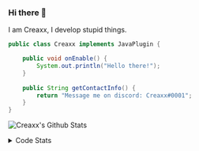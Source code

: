 ### Hi there 👋

I am Creaxx, I develop stupid things. 

```java
public class Creaxx implements JavaPlugin {

    public void onEnable() {
        System.out.println("Hello there!");
    }
    
    public String getContactInfo() {
        return "Message me on discord: Creaxx#0001";
    }
}
```

![Creaxx's Github Stats](https://github-readme-stats.vercel.app/api?username=CreaxxOG&show_icons=true&theme=dark&count_private=true)

<details>
  <summary>Code Stats</summary>

<!--START_SECTION:waka-->
![Code Time](http://img.shields.io/badge/Code%20Time-1%2C222%20hrs%2010%20mins-blue)

![Lines of code](https://img.shields.io/badge/From%20Hello%20World%20I%27ve%20Written-569.2%20thousand%20lines%20of%20code-blue)

**🐱 My GitHub Data** 

> 📦 66.3 kB Used in GitHub's Storage 
 > 
> 🏆 1,359 Contributions in the Year 2023
 > 
> 🚫 Not Opted to Hire
 > 
> 📜 4 Public Repositories 
 > 
> 🔑 2 Private Repositories 
 > 
**I'm a Night 🦉** 

```text
🌞 Morning                295 commits         ██░░░░░░░░░░░░░░░░░░░░░░░   07.06 % 
🌆 Daytime                1773 commits        ███████████░░░░░░░░░░░░░░   42.44 % 
🌃 Evening                2045 commits        ████████████░░░░░░░░░░░░░   48.95 % 
🌙 Night                  65 commits          ░░░░░░░░░░░░░░░░░░░░░░░░░   01.56 % 
```
📅 **I'm Most Productive on Saturday** 

```text
Monday                   513 commits         ███░░░░░░░░░░░░░░░░░░░░░░   12.28 % 
Tuesday                  564 commits         ███░░░░░░░░░░░░░░░░░░░░░░   13.50 % 
Wednesday                590 commits         ████░░░░░░░░░░░░░░░░░░░░░   14.12 % 
Thursday                 657 commits         ████░░░░░░░░░░░░░░░░░░░░░   15.73 % 
Friday                   381 commits         ██░░░░░░░░░░░░░░░░░░░░░░░   09.12 % 
Saturday                 781 commits         █████░░░░░░░░░░░░░░░░░░░░   18.69 % 
Sunday                   692 commits         ████░░░░░░░░░░░░░░░░░░░░░   16.56 % 
```


📊 **This Week I Spent My Time On** 

```text
💬 Programming Languages: 
Java                     21 hrs 29 mins      ████████████████████████░   96.44 % 
XML                      15 mins             ░░░░░░░░░░░░░░░░░░░░░░░░░   01.18 % 
Kotlin                   15 mins             ░░░░░░░░░░░░░░░░░░░░░░░░░   01.16 % 
YAML                     11 mins             ░░░░░░░░░░░░░░░░░░░░░░░░░   00.89 % 
JAVA                     2 mins              ░░░░░░░░░░░░░░░░░░░░░░░░░   00.20 % 

🔥 Editors: 
IntelliJ                 22 hrs 17 mins      █████████████████████████   100.00 % 
```

**I Mostly Code in Java** 

```text
Java                     57 repos            ████████████████████░░░░░   81.43 % 
Kotlin                   8 repos             ███░░░░░░░░░░░░░░░░░░░░░░   11.43 % 
CSS                      2 repos             █░░░░░░░░░░░░░░░░░░░░░░░░   02.86 % 
TypeScript               2 repos             █░░░░░░░░░░░░░░░░░░░░░░░░   02.86 % 
EJS                      1 repo              ░░░░░░░░░░░░░░░░░░░░░░░░░   01.43 % 
```




 Last Updated on 24/04/2023 06:25:00 UTC
<!--END_SECTION:waka-->
</details>
